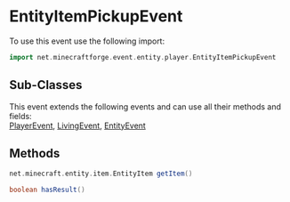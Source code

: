 # EntityItemPickupEvent

To use this event use the following import:
```groovy
import net.minecraftforge.event.entity.player.EntityItemPickupEvent
```

## Sub-Classes
This event extends the following events and can use all their methods and fields: <br>
[PlayerEvent](player_event.md), [LivingEvent](living_event.md), [EntityEvent](entity_event.md)

## Methods
```groovy
net.minecraft.entity.item.EntityItem getItem()
```

```groovy
boolean hasResult()
```


